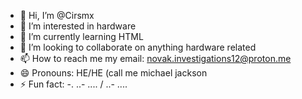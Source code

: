 - 👋 Hi, I’m @Cirsmx
- 👀 I’m interested in hardware
- 🌱 I’m currently learning HTML
- 💞️ I’m looking to collaborate on anything hardware related
- 📫 How to reach me my email: novak.investigations12@proton.me  
- 😄 Pronouns: HE/HE (call me michael jackson
- ⚡ Fun fact: -. ..- .... / ..- ....

